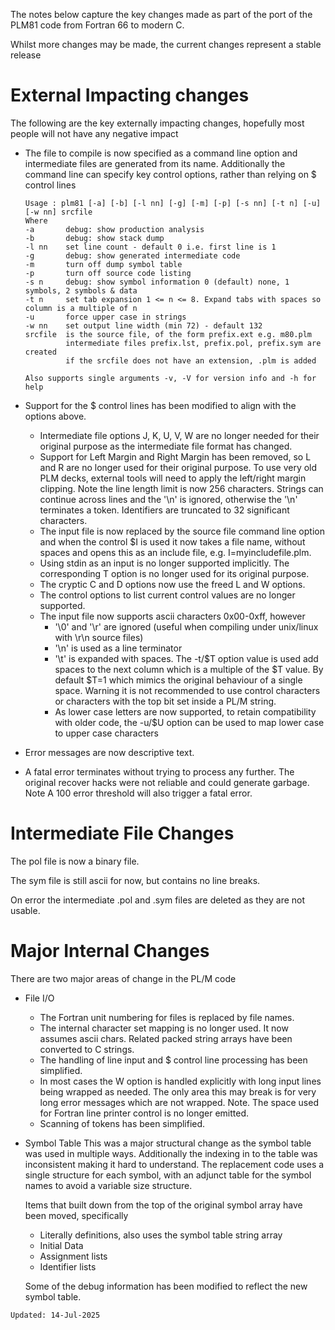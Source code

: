 The notes below capture the key changes made as part of the port of the PLM81 code from Fortran 66 to modern C.

Whilst more changes may be made, the current changes represent a stable release

# External Impacting changes

The following are the key externally impacting changes, hopefully most people will not have any negative impact

- The file to compile is now specified as a command line option and intermediate files are generated from its name. Additionally the command line can specify key control options, rather than relying on $ control lines

  ```
  Usage : plm81 [-a] [-b] [-l nn] [-g] [-m] [-p] [-s nn] [-t n] [-u] [-w nn] srcfile
  Where
  -a       debug: show production analysis
  -b       debug: show stack dump
  -l nn    set line count - default 0 i.e. first line is 1
  -g       debug: show generated intermediate code
  -m       turn off dump symbol table
  -p       turn off source code listing
  -s n     debug: show symbol information 0 (default) none, 1 symbols, 2 symbols & data
  -t n     set tab expansion 1 <= n <= 8. Expand tabs with spaces so column is a multiple of n
  -u       force upper case in strings
  -w nn    set output line width (min 72) - default 132
  srcfile  is the source file, of the form prefix.ext e.g. m80.plm
           intermediate files prefix.lst, prefix.pol, prefix.sym are created
           if the srcfile does not have an extension, .plm is added
  
  Also supports single arguments -v, -V for version info and -h for help
  ```

- Support for the $ control lines has been modified to align with the options above.
  - Intermediate file options J, K, U, V, W are no longer needed for their original purpose as the intermediate file format has changed.
  - Support for Left Margin and Right Margin has been removed, so L and R are no longer used for their original purpose. To use very old PLM decks, external tools will need to apply the left/right margin clipping.
    Note the line length limit is now 256 characters. Strings can continue across lines and the '\n' is ignored, otherwise the '\n' terminates a token. Identifiers are truncated to 32 significant characters.
  - The input file is now replaced by the source file command line option and when the control $I is used it now takes a file name, without spaces and opens this as an include file, e.g. I=myincludefile.plm.
  - Using stdin as an input is no longer supported implicitly. The corresponding T option is no longer used for its original purpose.
  - The cryptic C and D options now use the freed L and W options.
  - The control options to list current control values are no longer supported.
  - The input file now supports ascii characters 0x00-0xff, however
    - '\0' and '\r' are ignored (useful when compiling under unix/linux with \r\n source files)
    - '\n' is used as a line terminator
    - '\t' is expanded with spaces. The -t/$T option value is used add spaces to the next column which is a multiple of the $T value. By default $T=1 which mimics the original behaviour of a single space.
      Warning it is not recommended to use control characters or characters with the top bit set inside a PL/M string.
    - As lower case letters are now supported, to retain compatibility with older code, the -u/$U option can be used to map lower case to upper case characters
- Error messages are now descriptive text.
- A fatal error terminates without trying to process any further. The original recover hacks were not reliable and could generate garbage.
  Note A 100 error threshold will also trigger a fatal error.

# Intermediate File Changes

The pol file is now a binary file.

The sym file is still ascii for now, but contains no line breaks.

On error the intermediate .pol and .sym files are deleted as they are not usable.

# Major Internal Changes

There are two major areas of change in the PL/M code

- File I/O

  - The Fortran unit numbering for files is replaced by file names.
  - The internal character set mapping is no longer used. It now assumes ascii chars. Related packed string arrays have been converted to C strings.
  - The handling of line input and $ control line processing has been simplified.
  - In most cases the W option is handled explicitly with long input lines being wrapped as needed. The only area this may break is for very long error messages which are not wrapped.
    Note. The space used for Fortran line printer control is no longer emitted.
  - Scanning of tokens has been simplified.

- Symbol Table
  This was a major structural change as the symbol table was used in multiple ways. Additionally the indexing in to the table was inconsistent making it hard to understand. The replacement code uses a single structure for each symbol, with an adjunct table for the symbol names to avoid a variable size structure. 

  Items that built down from the top of the original symbol array have been moved, specifically

  - Literally definitions, also uses the symbol table string array
  - Initial Data
  - Assignment lists
  - Identifier lists

  Some of the debug information has been modified to reflect the new symbol table.



```
Updated: 14-Jul-2025
```

